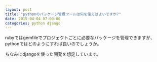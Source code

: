 ```yaml
---
layout: post
title: "pythonのパッケージ管理ツールは何を使えばよいですか?"
date: 2015-04-04 07:00:00
categories: python django
---
```

<p>rubyではgemfileでプロジェクトごとに必要なパッケージを管理できますが、<br>
pythonではどのようにすれば良いのでしょうか。</p>

<p>ちなみにdjangoを使った開発を想定しています。</p>
